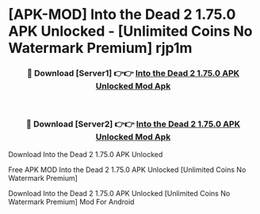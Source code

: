 # [APK-MOD] Into the Dead 2 1.75.0 APK Unlocked - [Unlimited Coins No Watermark Premium] rjp1m



<div align="center">
<h3>🔴 Download [Server1] 👉👉 <a href="https://momento.my/?title=Into_the_Dead_2_1.75.0_APK_Unlocked">Into the Dead 2 1.75.0 APK Unlocked Mod Apk</a></h3><br>

<h3>🔴 Download [Server2] 👉👉 <a href="https://momento.my/?title=Into_the_Dead_2_1.75.0_APK_Unlocked">Into the Dead 2 1.75.0 APK Unlocked Mod Apk</a></h3>
</div>



Download Into the Dead 2 1.75.0 APK Unlocked 

Free APK MOD Into the Dead 2 1.75.0 APK Unlocked [Unlimited Coins No Watermark Premium]

Download Into the Dead 2 1.75.0 APK Unlocked [Unlimited Coins No Watermark Premium] Mod For Android
